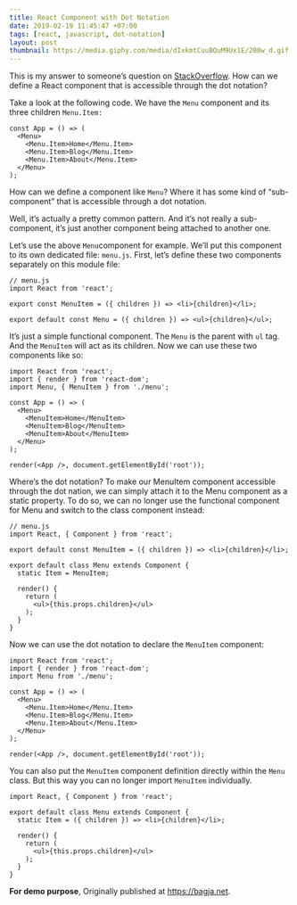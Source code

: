 ```yaml
---
title: React Component with Dot Notation
date: 2019-02-19 11:45:47 +07:00
tags: [react, javascript, dot-notation]
layout: post  
thumbnail: https://media.giphy.com/media/dIxkmtCuuBQuM9Ux1E/200w_d.gif
---
```


This is my answer to someone’s question on [StackOverflow](https://stackoverflow.com/questions/49256472/react-how-to-extend-a-component-that-has-child-components-and-keep-them/49258038#answer-49258038). How can we define a React component that is accessible through the dot notation?

Take a look at the following code. We have the ```Menu``` component and its three children ```Menu.Item:```

    const App = () => (
      <Menu>
        <Menu.Item>Home</Menu.Item>
        <Menu.Item>Blog</Menu.Item>
        <Menu.Item>About</Menu.Item>
      </Menu>
    );

How can we define a component like ```Menu```? Where it has some kind of “sub-component” that is accessible through a dot notation.

Well, it’s actually a pretty common pattern. And it’s not really a sub-component, it’s just another component being attached to another one.

Let’s use the above ```Menu```component for example. We’ll put this component to its own dedicated file: ```menu.js```. First, let’s define these two components separately on this module file:

    // menu.js
    import React from 'react';

    export const MenuItem = ({ children }) => <li>{children}</li>;

    export default const Menu = ({ children }) => <ul>{children}</ul>;

It’s just a simple functional component. The ```Menu``` is the parent with ```ul``` tag. And the ```MenuItem``` will act as its children. Now we can use these two components like so:

    import React from 'react';
    import { render } from 'react-dom';
    import Menu, { MenuItem } from './menu';

    const App = () => (
      <Menu>
        <MenuItem>Home</MenuItem>
        <MenuItem>Blog</MenuItem>
        <MenuItem>About</MenuItem>
      </Menu>
    );

    render(<App />, document.getElementById('root'));

Where’s the dot notation? To make our MenuItem component accessible through the dot nation, we can simply attach it to the Menu component as a static property. To do so, we can no longer use the functional component for Menu and switch to the class component instead:

    // menu.js
    import React, { Component } from 'react';

    export default const MenuItem = ({ children }) => <li>{children}</li>;

    export default class Menu extends Component {
      static Item = MenuItem;

      render() {
        return (
          <ul>{this.props.children}</ul>
        );
      }
    }

Now we can use the dot notation to declare the ```MenuItem``` component:

    import React from 'react';
    import { render } from 'react-dom';
    import Menu from './menu';

    const App = () => (
      <Menu>
        <Menu.Item>Home</Menu.Item>
        <Menu.Item>Blog</Menu.Item>
        <Menu.Item>About</Menu.Item>
      </Menu>
    );

    render(<App />, document.getElementById('root'));

You can also put the ```MenuItem``` component definition directly within the ```Menu``` class. But this way you can no longer import ```MenuItem``` individually.

    import React, { Component } from 'react';

    export default class Menu extends Component {
      static Item = ({ children }) => <li>{children}</li>;

      render() {
        return (
          <ul>{this.props.children}</ul>
        );
      }
    }

**For demo purpose**, Originally published at <https://bagja.net>.